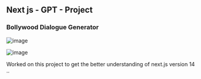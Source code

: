## Next js - GPT - Project

### Bollywood Dialogue Generator

![image](https://github.com/Rash-Hit/gpt3-quote-generator-nextjs/assets/73944177/d9fe31fe-2d21-4240-b156-8a172e102759)


![image](https://github.com/Rash-Hit/gpt3-quote-generator-nextjs/assets/73944177/e1dec18b-ed5b-49c6-9a58-f3069063bd8a)


Worked on this project to get the better understanding of next.js version 14 .. 
